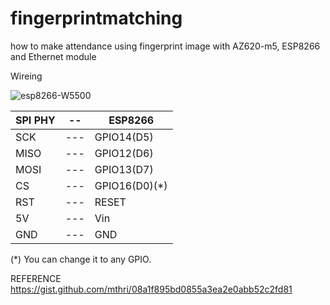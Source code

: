 # fingerprintmatching
how to make attendance using fingerprint image with AZ620-m5, ESP8266 and Ethernet module

Wireing

![esp8266-W5500](https://github.com/user-attachments/assets/43f5678d-b819-4817-b4af-7ff17926ab39)

| SPI PHY  | -- |ESP8266 |
| ---------|----| ------------- |
|SCK	  |---|	GPIO14(D5)|
|MISO	  |---|	GPIO12(D6)|
|MOSI	|---|	GPIO13(D7)|
|CS  |---|GPIO16(D0)(*)|
|RST  |---|RESET|
|5V |---| Vin|
|GND  |---|GND|


(*) You can change it to any GPIO.

REFERENCE
https://gist.github.com/mthri/08a1f895bd0855a3ea2e0abb52c2fd81



